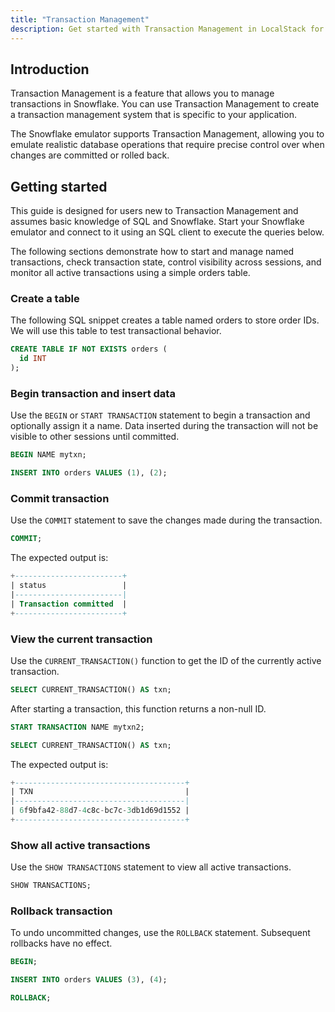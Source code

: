 ```yaml
---
title: "Transaction Management"
description: Get started with Transaction Management in LocalStack for Snowflake
---
```


## Introduction

Transaction Management is a feature that allows you to manage transactions in Snowflake. You can use Transaction Management to create a transaction management system that is specific to your application.

The Snowflake emulator supports Transaction Management, allowing you to emulate realistic database operations that require precise control over when changes are committed or rolled back.

## Getting started

This guide is designed for users new to Transaction Management and assumes basic knowledge of SQL and Snowflake. Start your Snowflake emulator and connect to it using an SQL client to execute the queries below.

The following sections demonstrate how to start and manage named transactions, check transaction state, control visibility across sessions, and monitor all active transactions using a simple orders table.

### Create a table

The following SQL snippet creates a table named orders to store order IDs. We will use this table to test transactional behavior.

```sql
CREATE TABLE IF NOT EXISTS orders (
  id INT
);
```

### Begin transaction and insert data

Use the `BEGIN` or `START TRANSACTION` statement to begin a transaction and optionally assign it a name. Data inserted during the transaction will not be visible to other sessions until committed.

```sql 
BEGIN NAME mytxn;

INSERT INTO orders VALUES (1), (2);
```

### Commit transaction

Use the `COMMIT` statement to save the changes made during the transaction.

```sql 
COMMIT;
```

The expected output is:

```sql
+------------------------+
| status                 |
|------------------------|
| Transaction committed  |
+------------------------+
```

### View the current transaction

Use the `CURRENT_TRANSACTION()` function to get the ID of the currently active transaction.

```sql 
SELECT CURRENT_TRANSACTION() AS txn;
```

After starting a transaction, this function returns a non-null ID.

```sql 
START TRANSACTION NAME mytxn2;

SELECT CURRENT_TRANSACTION() AS txn;
```

The expected output is:

```sql
+--------------------------------------+
| TXN                                  |
|--------------------------------------|
| 6f9bfa42-88d7-4c8c-bc7c-3db1d69d1552 |
+--------------------------------------+
```

### Show all active transactions

Use the `SHOW TRANSACTIONS` statement to view all active transactions.

```sql 
SHOW TRANSACTIONS;
```

### Rollback transaction

To undo uncommitted changes, use the `ROLLBACK` statement. Subsequent rollbacks have no effect.

```sql 
BEGIN;

INSERT INTO orders VALUES (3), (4);

ROLLBACK;
```
